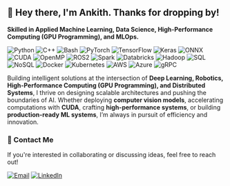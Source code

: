 ## 👋 Hey there, I'm Ankith. Thanks for dropping by!
**Skilled in Applied Machine Learning, Data Science, High-Performance Computing (GPU Programming), and MLOps.**  

![Python](https://img.shields.io/badge/Code-Python-informational?style=flat&logo=python&color=3776AB)
![C++](https://img.shields.io/badge/Code-C++-informational?style=flat&logo=c%2B%2B&color=00599C)
![Bash](https://img.shields.io/badge/Scripting-Bash-informational?style=flat&logo=gnubash&color=4EAA25)
![PyTorch](https://img.shields.io/badge/Framework-PyTorch-informational?style=flat&logo=pytorch&color=EE4C2C)
![TensorFlow](https://img.shields.io/badge/Framework-TensorFlow-informational?style=flat&logo=tensorflow&color=FF6F00)
![Keras](https://img.shields.io/badge/Framework-Keras-informational?style=flat&logo=keras&color=D00000)
![ONNX](https://img.shields.io/badge/Model-ONNX-informational?style=flat&logo=onnx&color=005CED)
![CUDA](https://img.shields.io/badge/HPC-CUDA-informational?style=flat&logo=nvidia&color=76B900)
![OpenMP](https://img.shields.io/badge/Parallelism-OpenMP-informational?style=flat&logo=openmp&color=A67C3C)
![ROS2](https://img.shields.io/badge/Robotics-ROS2-informational?style=flat&logo=ros&color=22314E)
![Spark](https://img.shields.io/badge/Data-Spark-informational?style=flat&logo=apachespark&color=E25A1C)
![Databricks](https://img.shields.io/badge/Data-Databricks-informational?style=flat&logo=databricks&color=FF3621)
![Hadoop](https://img.shields.io/badge/Data-Hadoop-informational?style=flat&logo=apachehadoop&color=66CCFF)
![SQL](https://img.shields.io/badge/Database-SQL-informational?style=flat&logo=postgresql&color=336791)
![NoSQL](https://img.shields.io/badge/Database-NoSQL-informational?style=flat&logo=mongodb&color=47A248)
![Docker](https://img.shields.io/badge/Container-Docker-informational?style=flat&logo=docker&color=2496ED)
![Kubernetes](https://img.shields.io/badge/Orchestration-Kubernetes-informational?style=flat&logo=kubernetes&color=326CE5)
![AWS](https://img.shields.io/badge/Cloud-AWS-informational?style=flat&logo=amazon-aws&color=232F3E)
![Azure](https://img.shields.io/badge/Cloud-Azure-informational?style=flat&logo=microsoft-azure&color=0078D4)
![gRPC](https://img.shields.io/badge/Networking-gRPC-informational?style=flat&logo=grpc&color=4285F4)

Building intelligent solutions at the intersection of **Deep Learning, Robotics, High-Performance Computing (GPU Programming), and Distributed Systems**, I thrive on designing scalable architectures and pushing the boundaries of AI. Whether deploying **computer vision models**, accelerating computations with **CUDA**, crafting **high-performance systems**, or building **production-ready ML systems**, I’m always in pursuit of efficiency and innovation.

### 📧 Contact Me  
If you're interested in collaborating or discussing ideas, feel free to reach out!

[![Email](https://img.shields.io/badge/Email-ankith.boggaram2001@gmail.com-informational?style=flat&logo=gmail&color=EA4335)](mailto:ankith.boggaram2001@gmail.com) [![LinkedIn](https://img.shields.io/badge/LinkedIn-Ankith_Boggaram-informational?style=flat&logo=linkedin&color=0077B5)](https://www.linkedin.com/in/ankith-boggaram)
